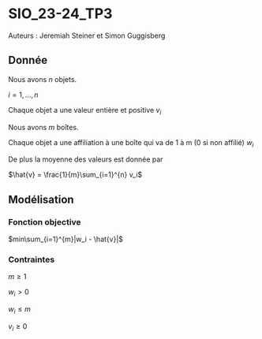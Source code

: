 # SIO_23-24_TP3

Auteurs : Jeremiah Steiner et Simon Guggisberg

## Donnée

Nous avons $n$ objets.

$i = 1,..., n$

Chaque objet a une valeur entière et positive $v_i$

Nous avons $m$ boîtes.

Chaque objet a une affiliation à une boîte qui va de 1 à m (0 si non affilié) $w_i$

De plus la moyenne des valeurs est donnée par

$\hat{v} = \frac{1}{m}\sum_{i=1}^{n} v_i$

## Modélisation

### Fonction objective

$min\sum_{i=1}^{m}|w_i - \hat{v}|$

### Contraintes

$m \ge 1$

$w_i > 0$

$w_i \le m$

$v_i \ge 0$
